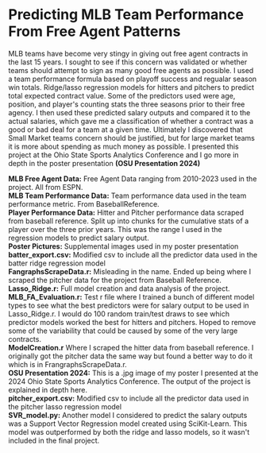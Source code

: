 # Predicting MLB Team Performance From Free Agent Patterns
MLB teams have become very stingy in giving out free agent contracts in the last 15 years. I sought to see if this concern was validated or whether teams should attempt to sign as many good free agents as possible. I used a team performance formula based on playoff success and regualar season win totals. Ridge/lasso regression models for hitters and pitchers to predict total expected contract value. Some of the predictors used were age, position, and player's counting stats the three seasons prior to their free agency. I then used these predicted salary outputs and compared it to the actual salaries, which gave me a classification of whether a contract was a good or bad deal for a team at a given time. Ultimately I discovered that Small Market teams concern should be justified, but for large market teams it is more about spending as much money as possible. I presented this project at the Ohio State Sports Analytics Conference and I go more in depth in the poster presentation **(OSU Presentation 2024)**

**MLB Free Agent Data:** Free Agent Data ranging from 2010-2023 used in the project. All from ESPN.  
**MLB Team Performance Data:** Team performance data used in the team performance metric. From BaseballReference.  
**Player Performance Data:** Hitter and Pitcher performance data scraped from baseball reference. Split up into chunks for the cumulative stats of a player over the three prior years. This was the range I used in the regression models to predict salary output.  
**Poster Pictures:** Supplemental images used in my poster presentation  
**batter_export.csv:** Modified csv to include all the predictor data used in the batter ridge regression model  
**FangraphsScrapeData.r:** Misleading in the name. Ended up being where I scraped the pitcher data for the project from Baseball Reference.  
**Lasso_Ridge.r:** Full model creation and data analysis of the project.  
**MLB_FA_Evaluation.r:** Test r file where I trained a bunch of different model types to see what the best predictors were for salary output to be used in Lasso_Ridge.r. I would do 100 random train/test draws to see which predictor models worked the best for hitters and pitchers. Hoped to remove some of the variability that could be caused by some of the very large contracts.  
**ModelCreation.r** Where I scraped the hitter data from baseball reference. I originally got the pitcher data the same way but found a better way to do it which is in FrangraphsScrapeData.r.  
**OSU Presentation 2024:** This is a .jpg image of my poster I presented at the 2024 Ohio State Sports Analytics Conference. The output of the project is explained in depth here.  
**pitcher_export.csv:** Modified csv to include all the predictor data used in the pitcher lasso regression model  
**SVR_model.py:** Another model I considered to predict the salary outputs was a Support Vector Regression model created using SciKit-Learn. This model was outperformed by both the ridge and lasso models, so it wasn't included in the final project.

